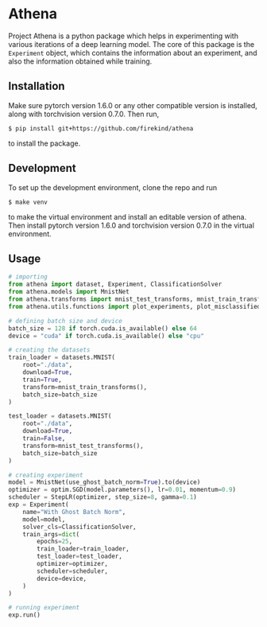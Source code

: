 # Athena

Project Athena is a python package which helps in experimenting with various iterations of a deep learning model. The core of this package is the `Experiment` object, which contains the information about an experiment, and also the information obtained while training.

## Installation

Make sure pytorch version 1.6.0 or any other compatible version is installed, along with torchvision version 0.7.0. Then run,

```
$ pip install git+https://github.com/firekind/athena
```
to install the package.

## Development

To set up the development environment, clone the repo and run

```
$ make venv
```

to make the virtual environment and install an editable version of athena. Then install pytorch version 1.6.0 and torchvision version 0.7.0 in the virtual environment.

## Usage

```python
# importing
from athena import dataset, Experiment, ClassificationSolver
from athena.models import MnistNet
from athena.transforms import mnist_test_transforms, mnist_train_transforms
from athena.utils.functions import plot_experiments, plot_misclassified

# defining batch size and device
batch_size = 128 if torch.cuda.is_available() else 64
device = "cuda" if torch.cuda.is_available() else "cpu"

# creating the datasets 
train_loader = datasets.MNIST(
    root="./data",
    download=True,
    train=True,
    transform=mnist_train_transforms(),
    batch_size=batch_size
)

test_loader = datasets.MNIST(
    root="./data",
    download=True,
    train=False,
    transform=mnist_test_transforms(),
    batch_size=batch_size
)

# creating experiment
model = MnistNet(use_ghost_batch_norm=True).to(device)
optimizer = optim.SGD(model.parameters(), lr=0.01, momentum=0.9)
scheduler = StepLR(optimizer, step_size=8, gamma=0.1)
exp = Experiment(
    name="With Ghost Batch Norm",
    model=model,
    solver_cls=ClassificationSolver,
    train_args=dict(
        epochs=25,
        train_loader=train_loader,
        test_loader=test_loader,
        optimizer=optimizer,
        scheduler=scheduler,
        device=device,
    )
)

# running experiment
exp.run()
```
